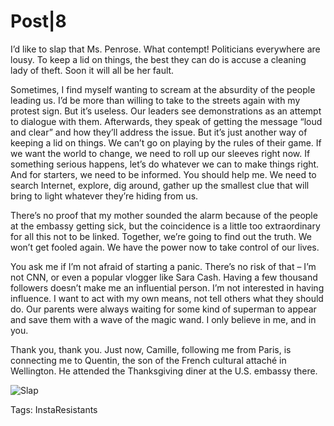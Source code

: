# Post|8

I’d like to slap that Ms. Penrose. What contempt! Politicians everywhere are lousy. To keep a lid on things, the best they can do is accuse a cleaning lady of theft. Soon it will all be her fault.

Sometimes, I find myself wanting to scream at the absurdity of the people leading us. I’d be more than willing to take to the streets again with my protest sign. But it’s useless. Our leaders see demonstrations as an attempt to dialogue with them. Afterwards, they speak of getting the message “loud and clear” and how they’ll address the issue. But it’s just another way of keeping a lid on things. We can’t go on playing by the rules of their game. If we want the world to change, we need to roll up our sleeves right now. If something serious happens, let’s do whatever we can to make things right. And for starters, we need to be informed. You should help me. We need to search Internet, explore, dig around, gather up the smallest clue that will bring to light whatever they’re hiding from us.

There’s no proof that my mother sounded the alarm because of the people at the embassy getting sick, but the coincidence is a little too extraordinary for all this not to be linked. Together, we’re going to find out the truth. We won’t get fooled again. We have the power now to take control of our lives.

You ask me if I’m not afraid of starting a panic. There’s no risk of that – I’m not CNN, or even a popular vlogger like Sara Cash. Having a few thousand followers doesn’t make me an influential person. I’m not interested in having influence. I want to act with my own means, not tell others what they should do. Our parents were always waiting for some kind of superman to appear and save them with a wave of the magic wand. I only believe in me, and in you. 

Thank you, thank you. Just now, Camille, following me from Paris, is connecting me to Quentin, the son of the French cultural attaché in Wellington. He attended the Thanksgiving diner at the U.S. embassy there.

![Slap](http://tcrouzet.comhttps://tcrouzet.com/images_tc/2016/04/p008_slap.jpg)



Tags: InstaResistants